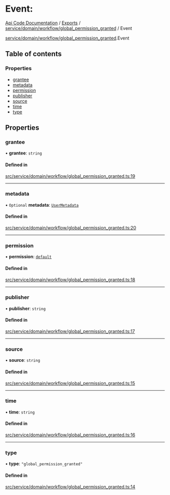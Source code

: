 # Event: 
 
[Api Code Documentation](../README.md) / [Exports](../modules.md) / [service/domain/workflow/global\_permission\_granted](../modules/service_domain_workflow_global_permission_granted.md) / Event

[service/domain/workflow/global\_permission\_granted](../modules/service_domain_workflow_global_permission_granted.md).Event

## Table of contents

### Properties

- [grantee](service_domain_workflow_global_permission_granted.Event.md#grantee)
- [metadata](service_domain_workflow_global_permission_granted.Event.md#metadata)
- [permission](service_domain_workflow_global_permission_granted.Event.md#permission)
- [publisher](service_domain_workflow_global_permission_granted.Event.md#publisher)
- [source](service_domain_workflow_global_permission_granted.Event.md#source)
- [time](service_domain_workflow_global_permission_granted.Event.md#time)
- [type](service_domain_workflow_global_permission_granted.Event.md#type)

## Properties

### grantee

• **grantee**: `string`

#### Defined in

[src/service/domain/workflow/global_permission_granted.ts:19](https://github.com/openkfw/TruBudget/blob/e3c318d/api/src/service/domain/workflow/global_permission_granted.ts#L19)

___

### metadata

• `Optional` **metadata**: [`UserMetadata`](../modules/service_domain_metadata.md#usermetadata)

#### Defined in

[src/service/domain/workflow/global_permission_granted.ts:20](https://github.com/openkfw/TruBudget/blob/e3c318d/api/src/service/domain/workflow/global_permission_granted.ts#L20)

___

### permission

• **permission**: [`default`](../modules/authz_intents.md#default)

#### Defined in

[src/service/domain/workflow/global_permission_granted.ts:18](https://github.com/openkfw/TruBudget/blob/e3c318d/api/src/service/domain/workflow/global_permission_granted.ts#L18)

___

### publisher

• **publisher**: `string`

#### Defined in

[src/service/domain/workflow/global_permission_granted.ts:17](https://github.com/openkfw/TruBudget/blob/e3c318d/api/src/service/domain/workflow/global_permission_granted.ts#L17)

___

### source

• **source**: `string`

#### Defined in

[src/service/domain/workflow/global_permission_granted.ts:15](https://github.com/openkfw/TruBudget/blob/e3c318d/api/src/service/domain/workflow/global_permission_granted.ts#L15)

___

### time

• **time**: `string`

#### Defined in

[src/service/domain/workflow/global_permission_granted.ts:16](https://github.com/openkfw/TruBudget/blob/e3c318d/api/src/service/domain/workflow/global_permission_granted.ts#L16)

___

### type

• **type**: ``"global_permission_granted"``

#### Defined in

[src/service/domain/workflow/global_permission_granted.ts:14](https://github.com/openkfw/TruBudget/blob/e3c318d/api/src/service/domain/workflow/global_permission_granted.ts#L14)
